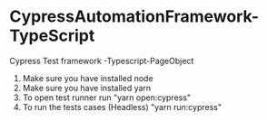 # CypressAutomationFramework-TypeScript
Cypress Test framework -Typescript-PageObject
1. Make sure you have installed node
2. Make sure you have installed yarn
3. To open test runner run "yarn open:cypress"
4. To run the tests cases (Headless) "yarn run:cypress"

